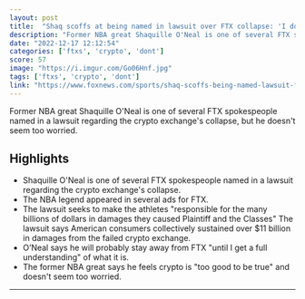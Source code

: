 ```yaml
---
layout: post
title:  "Shaq scoffs at being named in lawsuit over FTX collapse: 'I don't understand crypto'"
description: "Former NBA great Shaquille O'Neal is one of several FTX spokespeople named in a lawsuit regarding the crypto exchange's collapse, but he doesn't seem too worried."
date: "2022-12-17 12:12:54"
categories: ['ftxs', 'crypto', 'dont']
score: 57
image: "https://i.imgur.com/Go06Hnf.jpg"
tags: ['ftxs', 'crypto', 'dont']
link: "https://www.foxnews.com/sports/shaq-scoffs-being-named-lawsuit-ftx-collapse-dont-understand-crypto"
---
```


Former NBA great Shaquille O'Neal is one of several FTX spokespeople named in a lawsuit regarding the crypto exchange's collapse, but he doesn't seem too worried.

## Highlights

- Shaquille O'Neal is one of several FTX spokespeople named in a lawsuit regarding the crypto exchange's collapse.
- The NBA legend appeared in several ads for FTX.
- The lawsuit seeks to make the athletes "responsible for the many billions of dollars in damages they caused Plaintiff and the Classes" The lawsuit says American consumers collectively sustained over $11 billion in damages from the failed crypto exchange.
- O’Neal says he will probably stay away from FTX "until I get a full understanding" of what it is.
- The former NBA great says he feels crypto is "too good to be true" and doesn't seem too worried.

---
